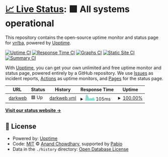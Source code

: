 # [📈 Live Status](https://vniba.github.io/status): <!--live status--> **🟩 All systems operational**

This repository contains the open-source uptime monitor and status page for [vn!ba](https://vniba.github.io/status), powered by [Upptime](https://github.com/upptime/upptime).

[![Uptime CI](https://github.com/vniba/status/workflows/Uptime%20CI/badge.svg)](https://github.com/vniba/status/actions?query=workflow%3A%22Uptime+CI%22)
[![Response Time CI](https://github.com/vniba/status/workflows/Response%20Time%20CI/badge.svg)](https://github.com/vniba/status/actions?query=workflow%3A%22Response+Time+CI%22)
[![Graphs CI](https://github.com/vniba/status/workflows/Graphs%20CI/badge.svg)](https://github.com/vniba/status/actions?query=workflow%3A%22Graphs+CI%22)
[![Static Site CI](https://github.com/vniba/status/workflows/Static%20Site%20CI/badge.svg)](https://github.com/vniba/status/actions?query=workflow%3A%22Static+Site+CI%22)
[![Summary CI](https://github.com/vniba/status/workflows/Summary%20CI/badge.svg)](https://github.com/vniba/status/actions?query=workflow%3A%22Summary+CI%22)

With [Upptime](https://upptime.js.org), you can get your own unlimited and free uptime monitor and status page, powered entirely by a GitHub repository. We use [Issues](https://github.com/vniba/status/issues) as incident reports, [Actions](https://github.com/vniba/status/actions) as uptime monitors, and [Pages](https://vniba.github.io/status) for the status page.

<!--start: status pages-->
<!-- This summary is generated by Upptime (https://github.com/upptime/upptime) -->
<!-- Do not edit this manually, your changes will be overwritten -->
<!-- prettier-ignore -->
| URL | Status | History | Response Time | Uptime |
| --- | ------ | ------- | ------------- | ------ |
| <img alt="" src="https://darkweb-rho.vercel.app/favicon.ico" height="13"> [darkweb](https://darkweb-rho.vercel.app/) | 🟩 Up | [darkweb.yml](https://github.com/vniba/status/commits/HEAD/history/darkweb.yml) | <details><summary><img alt="Response time graph" src="./graphs/darkweb/response-time-week.png" height="20"> 105ms</summary><br><a href="https://vniba.github.io/status/history/darkweb"><img alt="Response time 136" src="https://img.shields.io/endpoint?url=https%3A%2F%2Fraw.githubusercontent.com%2Fvniba%2Fstatus%2FHEAD%2Fapi%2Fdarkweb%2Fresponse-time.json"></a><br><a href="https://vniba.github.io/status/history/darkweb"><img alt="24-hour response time 99" src="https://img.shields.io/endpoint?url=https%3A%2F%2Fraw.githubusercontent.com%2Fvniba%2Fstatus%2FHEAD%2Fapi%2Fdarkweb%2Fresponse-time-day.json"></a><br><a href="https://vniba.github.io/status/history/darkweb"><img alt="7-day response time 105" src="https://img.shields.io/endpoint?url=https%3A%2F%2Fraw.githubusercontent.com%2Fvniba%2Fstatus%2FHEAD%2Fapi%2Fdarkweb%2Fresponse-time-week.json"></a><br><a href="https://vniba.github.io/status/history/darkweb"><img alt="30-day response time 122" src="https://img.shields.io/endpoint?url=https%3A%2F%2Fraw.githubusercontent.com%2Fvniba%2Fstatus%2FHEAD%2Fapi%2Fdarkweb%2Fresponse-time-month.json"></a><br><a href="https://vniba.github.io/status/history/darkweb"><img alt="1-year response time 136" src="https://img.shields.io/endpoint?url=https%3A%2F%2Fraw.githubusercontent.com%2Fvniba%2Fstatus%2FHEAD%2Fapi%2Fdarkweb%2Fresponse-time-year.json"></a></details> | <details><summary><a href="https://vniba.github.io/status/history/darkweb">100.00%</a></summary><a href="https://vniba.github.io/status/history/darkweb"><img alt="All-time uptime 99.99%" src="https://img.shields.io/endpoint?url=https%3A%2F%2Fraw.githubusercontent.com%2Fvniba%2Fstatus%2FHEAD%2Fapi%2Fdarkweb%2Fuptime.json"></a><br><a href="https://vniba.github.io/status/history/darkweb"><img alt="24-hour uptime 100.00%" src="https://img.shields.io/endpoint?url=https%3A%2F%2Fraw.githubusercontent.com%2Fvniba%2Fstatus%2FHEAD%2Fapi%2Fdarkweb%2Fuptime-day.json"></a><br><a href="https://vniba.github.io/status/history/darkweb"><img alt="7-day uptime 100.00%" src="https://img.shields.io/endpoint?url=https%3A%2F%2Fraw.githubusercontent.com%2Fvniba%2Fstatus%2FHEAD%2Fapi%2Fdarkweb%2Fuptime-week.json"></a><br><a href="https://vniba.github.io/status/history/darkweb"><img alt="30-day uptime 100.00%" src="https://img.shields.io/endpoint?url=https%3A%2F%2Fraw.githubusercontent.com%2Fvniba%2Fstatus%2FHEAD%2Fapi%2Fdarkweb%2Fuptime-month.json"></a><br><a href="https://vniba.github.io/status/history/darkweb"><img alt="1-year uptime 99.99%" src="https://img.shields.io/endpoint?url=https%3A%2F%2Fraw.githubusercontent.com%2Fvniba%2Fstatus%2FHEAD%2Fapi%2Fdarkweb%2Fuptime-year.json"></a></details>

<!--end: status pages-->

[**Visit our status website →**](https://vniba.github.io/status)

## 📄 License

- Powered by: [Upptime](https://github.com/upptime/upptime)
- Code: [MIT](./LICENSE) © [Anand Chowdhary](https://anandchowdhary.com), supported by [Pabio](https://pabio.com)
- Data in the `./history` directory: [Open Database License](https://opendatacommons.org/licenses/odbl/1-0/)
